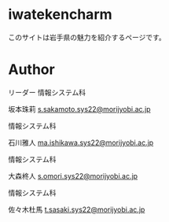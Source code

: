 # iwatekencharm
このサイトは岩手県の魅力を紹介するページです。
# Author
リーダー
情報システム科

坂本珠莉
s.sakamoto.sys22@morijyobi.ac.jp

情報システム科

石川雅人
ma.ishikawa.sys22@morijyobi.ac.jp

情報システム科

大森柊人
s.omori.sys22@morijyobi.ac.jp


情報システム科

佐々木杜馬
t.sasaki.sys22@morijyobi.ac.jp


